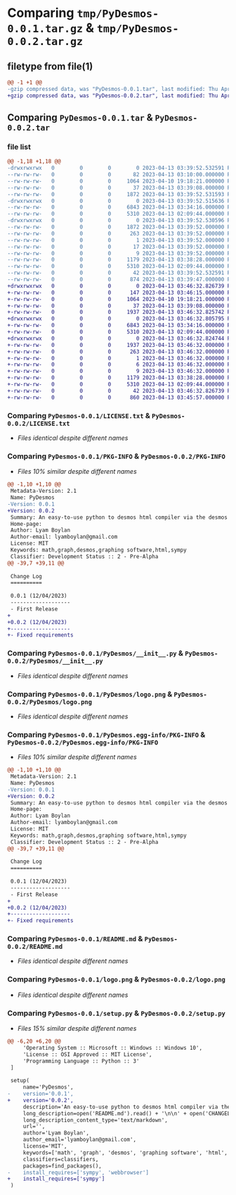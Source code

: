 # Comparing `tmp/PyDesmos-0.0.1.tar.gz` & `tmp/PyDesmos-0.0.2.tar.gz`

## filetype from file(1)

```diff
@@ -1 +1 @@
-gzip compressed data, was "PyDesmos-0.0.1.tar", last modified: Thu Apr 13 03:39:52 2023, max compression
+gzip compressed data, was "PyDesmos-0.0.2.tar", last modified: Thu Apr 13 03:46:32 2023, max compression
```

## Comparing `PyDesmos-0.0.1.tar` & `PyDesmos-0.0.2.tar`

### file list

```diff
@@ -1,18 +1,18 @@
-drwxrwxrwx   0        0        0        0 2023-04-13 03:39:52.532591 PyDesmos-0.0.1/
--rw-rw-rw-   0        0        0       82 2023-04-13 03:10:00.000000 PyDesmos-0.0.1/CHANGELOG.txt
--rw-rw-rw-   0        0        0     1064 2023-04-10 19:18:21.000000 PyDesmos-0.0.1/LICENSE.txt
--rw-rw-rw-   0        0        0       37 2023-04-13 03:39:08.000000 PyDesmos-0.0.1/MANIFEST.in
--rw-rw-rw-   0        0        0     1872 2023-04-13 03:39:52.531593 PyDesmos-0.0.1/PKG-INFO
-drwxrwxrwx   0        0        0        0 2023-04-13 03:39:52.515636 PyDesmos-0.0.1/PyDesmos/
--rw-rw-rw-   0        0        0     6843 2023-04-13 03:34:16.000000 PyDesmos-0.0.1/PyDesmos/__init__.py
--rw-rw-rw-   0        0        0     5310 2023-04-13 02:09:44.000000 PyDesmos-0.0.1/PyDesmos/logo.png
-drwxrwxrwx   0        0        0        0 2023-04-13 03:39:52.530596 PyDesmos-0.0.1/PyDesmos.egg-info/
--rw-rw-rw-   0        0        0     1872 2023-04-13 03:39:52.000000 PyDesmos-0.0.1/PyDesmos.egg-info/PKG-INFO
--rw-rw-rw-   0        0        0      263 2023-04-13 03:39:52.000000 PyDesmos-0.0.1/PyDesmos.egg-info/SOURCES.txt
--rw-rw-rw-   0        0        0        1 2023-04-13 03:39:52.000000 PyDesmos-0.0.1/PyDesmos.egg-info/dependency_links.txt
--rw-rw-rw-   0        0        0       17 2023-04-13 03:39:52.000000 PyDesmos-0.0.1/PyDesmos.egg-info/requires.txt
--rw-rw-rw-   0        0        0        9 2023-04-13 03:39:52.000000 PyDesmos-0.0.1/PyDesmos.egg-info/top_level.txt
--rw-rw-rw-   0        0        0     1179 2023-04-13 03:38:28.000000 PyDesmos-0.0.1/README.md
--rw-rw-rw-   0        0        0     5310 2023-04-13 02:09:44.000000 PyDesmos-0.0.1/logo.png
--rw-rw-rw-   0        0        0       42 2023-04-13 03:39:52.532591 PyDesmos-0.0.1/setup.cfg
--rw-rw-rw-   0        0        0      874 2023-04-13 03:39:47.000000 PyDesmos-0.0.1/setup.py
+drwxrwxrwx   0        0        0        0 2023-04-13 03:46:32.826739 PyDesmos-0.0.2/
+-rw-rw-rw-   0        0        0      147 2023-04-13 03:46:15.000000 PyDesmos-0.0.2/CHANGELOG.txt
+-rw-rw-rw-   0        0        0     1064 2023-04-10 19:18:21.000000 PyDesmos-0.0.2/LICENSE.txt
+-rw-rw-rw-   0        0        0       37 2023-04-13 03:39:08.000000 PyDesmos-0.0.2/MANIFEST.in
+-rw-rw-rw-   0        0        0     1937 2023-04-13 03:46:32.825742 PyDesmos-0.0.2/PKG-INFO
+drwxrwxrwx   0        0        0        0 2023-04-13 03:46:32.805795 PyDesmos-0.0.2/PyDesmos/
+-rw-rw-rw-   0        0        0     6843 2023-04-13 03:34:16.000000 PyDesmos-0.0.2/PyDesmos/__init__.py
+-rw-rw-rw-   0        0        0     5310 2023-04-13 02:09:44.000000 PyDesmos-0.0.2/PyDesmos/logo.png
+drwxrwxrwx   0        0        0        0 2023-04-13 03:46:32.824744 PyDesmos-0.0.2/PyDesmos.egg-info/
+-rw-rw-rw-   0        0        0     1937 2023-04-13 03:46:32.000000 PyDesmos-0.0.2/PyDesmos.egg-info/PKG-INFO
+-rw-rw-rw-   0        0        0      263 2023-04-13 03:46:32.000000 PyDesmos-0.0.2/PyDesmos.egg-info/SOURCES.txt
+-rw-rw-rw-   0        0        0        1 2023-04-13 03:46:32.000000 PyDesmos-0.0.2/PyDesmos.egg-info/dependency_links.txt
+-rw-rw-rw-   0        0        0        6 2023-04-13 03:46:32.000000 PyDesmos-0.0.2/PyDesmos.egg-info/requires.txt
+-rw-rw-rw-   0        0        0        9 2023-04-13 03:46:32.000000 PyDesmos-0.0.2/PyDesmos.egg-info/top_level.txt
+-rw-rw-rw-   0        0        0     1179 2023-04-13 03:38:28.000000 PyDesmos-0.0.2/README.md
+-rw-rw-rw-   0        0        0     5310 2023-04-13 02:09:44.000000 PyDesmos-0.0.2/logo.png
+-rw-rw-rw-   0        0        0       42 2023-04-13 03:46:32.826739 PyDesmos-0.0.2/setup.cfg
+-rw-rw-rw-   0        0        0      860 2023-04-13 03:45:57.000000 PyDesmos-0.0.2/setup.py
```

### Comparing `PyDesmos-0.0.1/LICENSE.txt` & `PyDesmos-0.0.2/LICENSE.txt`

 * *Files identical despite different names*

### Comparing `PyDesmos-0.0.1/PKG-INFO` & `PyDesmos-0.0.2/PKG-INFO`

 * *Files 10% similar despite different names*

```diff
@@ -1,10 +1,10 @@
 Metadata-Version: 2.1
 Name: PyDesmos
-Version: 0.0.1
+Version: 0.0.2
 Summary: An easy-to-use python to desmos html compiler via the desmos api.
 Home-page: 
 Author: Lyam Boylan
 Author-email: lyamboylan@gmail.com
 License: MIT
 Keywords: math,graph,desmos,graphing software,html,sympy
 Classifier: Development Status :: 2 - Pre-Alpha
@@ -39,7 +39,11 @@
 
 Change Log
 ==========
 
 0.0.1 (12/04/2023)
 -------------------
 - First Release
+
+0.0.2 (12/04/2023)
+-------------------
+- Fixed requirements
```

### Comparing `PyDesmos-0.0.1/PyDesmos/__init__.py` & `PyDesmos-0.0.2/PyDesmos/__init__.py`

 * *Files identical despite different names*

### Comparing `PyDesmos-0.0.1/PyDesmos/logo.png` & `PyDesmos-0.0.2/PyDesmos/logo.png`

 * *Files identical despite different names*

### Comparing `PyDesmos-0.0.1/PyDesmos.egg-info/PKG-INFO` & `PyDesmos-0.0.2/PyDesmos.egg-info/PKG-INFO`

 * *Files 10% similar despite different names*

```diff
@@ -1,10 +1,10 @@
 Metadata-Version: 2.1
 Name: PyDesmos
-Version: 0.0.1
+Version: 0.0.2
 Summary: An easy-to-use python to desmos html compiler via the desmos api.
 Home-page: 
 Author: Lyam Boylan
 Author-email: lyamboylan@gmail.com
 License: MIT
 Keywords: math,graph,desmos,graphing software,html,sympy
 Classifier: Development Status :: 2 - Pre-Alpha
@@ -39,7 +39,11 @@
 
 Change Log
 ==========
 
 0.0.1 (12/04/2023)
 -------------------
 - First Release
+
+0.0.2 (12/04/2023)
+-------------------
+- Fixed requirements
```

### Comparing `PyDesmos-0.0.1/README.md` & `PyDesmos-0.0.2/README.md`

 * *Files identical despite different names*

### Comparing `PyDesmos-0.0.1/logo.png` & `PyDesmos-0.0.2/logo.png`

 * *Files identical despite different names*

### Comparing `PyDesmos-0.0.1/setup.py` & `PyDesmos-0.0.2/setup.py`

 * *Files 15% similar despite different names*

```diff
@@ -6,20 +6,20 @@
     'Operating System :: Microsoft :: Windows :: Windows 10',
     'License :: OSI Approved :: MIT License',
     'Programming Language :: Python :: 3'
 ]
 
 setup(
     name='PyDesmos',
-    version='0.0.1',
+    version='0.0.2',
     description='An easy-to-use python to desmos html compiler via the desmos api.',
     long_description=open('README.md').read() + '\n\n' + open('CHANGELOG.txt').read(),
     long_description_content_type='text/markdown',
     url='',
     author='Lyam Boylan',
     author_email='lyamboylan@gmail.com',
     license='MIT',
     keywords=['math', 'graph', 'desmos', 'graphing software', 'html', 'sympy'],
     classifiers=classifiers,
     packages=find_packages(),
-    install_requires=['sympy', 'webbrowser']
+    install_requires=['sympy']
 )
```

